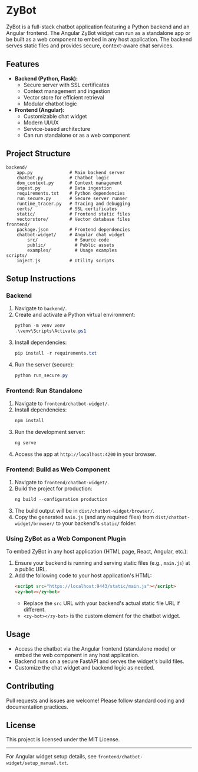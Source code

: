 # ZyBot


ZyBot is a full-stack chatbot application featuring a Python backend and an Angular frontend. The Angular ZyBot widget can run as a standalone app or be built as a web component to embed in any host application. The backend serves static files and provides secure, context-aware chat services.

## Features
- **Backend (Python, Flask):**
	- Secure server with SSL certificates
	- Context management and ingestion
	- Vector store for efficient retrieval
	- Modular chatbot logic
- **Frontend (Angular):**
	- Customizable chat widget
	- Modern UI/UX
	- Service-based architecture
	- Can run standalone or as a web component

## Project Structure
```
backend/
	app.py              # Main backend server
	chatbot.py          # Chatbot logic
	dom_context.py      # Context management
	ingest.py           # Data ingestion
	requirements.txt    # Python dependencies
	run_secure.py       # Secure server runner
	runtime_tracer.py   # Tracing and debugging
	certs/              # SSL certificates
	static/             # Frontend static files
	vectorstore/        # Vector database files
frontend/
	package.json        # Frontend dependencies
	chatbot-widget/     # Angular chat widget
		src/              # Source code
		public/           # Public assets
		examples/         # Usage examples
scripts/
	inject.js           # Utility scripts
```

## Setup Instructions

### Backend
1. Navigate to `backend/`.
2. Create and activate a Python virtual environment:
	 ```powershell
	 python -m venv venv
	 .\venv\Scripts\Activate.ps1
	 ```
3. Install dependencies:
	 ```powershell
	 pip install -r requirements.txt
	 ```
4. Run the server (secure):
	 ```powershell
	 python run_secure.py
	 ```


### Frontend: Run Standalone
1. Navigate to `frontend/chatbot-widget/`.
2. Install dependencies:
	```powershell
	npm install
	```
3. Run the development server:
	```powershell
	ng serve
	```
4. Access the app at `http://localhost:4200` in your browser.

### Frontend: Build as Web Component
1. Navigate to `frontend/chatbot-widget/`.
2. Build the project for production:
	```powershell
	ng build --configuration production
	```
3. The build output will be in `dist/chatbot-widget/browser/`.
4. Copy the generated `main.js` (and any required files) from `dist/chatbot-widget/browser/` to your backend's `static/` folder.

### Using ZyBot as a Web Component Plugin
To embed ZyBot in any host application (HTML page, React, Angular, etc.):

1. Ensure your backend is running and serving static files (e.g., `main.js`) at a public URL.
2. Add the following code to your host application's HTML:
	```html
	<script src="https://localhost:9443/static/main.js"></script>
	<zy-bot></zy-bot>
	```
	- Replace the `src` URL with your backend's actual static file URL if different.
	- `<zy-bot></zy-bot>` is the custom element for the chatbot widget.


## Usage
- Access the chatbot via the Angular frontend (standalone mode) or embed the web component in any host application.
- Backend runs on a secure FastAPI and serves the widget's build files.
- Customize the chat widget and backend logic as needed.


## Contributing
Pull requests and issues are welcome! Please follow standard coding and documentation practices.


## License
This project is licensed under the MIT License.

---

For Angular widget setup details, see `frontend/chatbot-widget/setup_manual.txt`.

